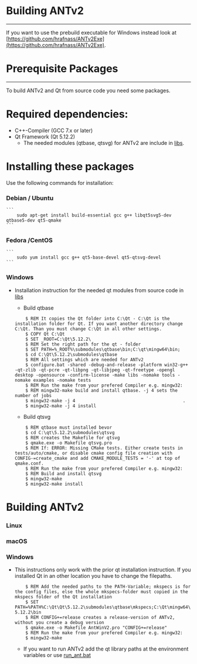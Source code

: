# Building ANTv2
***
If you want to use the prebuild executable for Windows instead look at [https://github.com/hrafnass/ANTv2Exe](https://github.com/hrafnass/ANTv2Exe).

# Prerequisite Packages
***
To build ANTv2 and Qt from source code you need some packages.

# Required dependencies:
* C++-Compiler (GCC 7.x or later)
* Qt Framework (Qt 5.12.2)
    * The needed modules (qtbase, qtsvg) for ANTv2 are include in [libs](libs).

# Installing these packages

Use the following commands for installation:

### Debian / Ubuntu
    ```
        sudo apt-get install build-essential gcc g++ libqt5svg5-dev qtbase5-dev qt5-qmake
    ```


### Fedora /CentOS
    ```
        sudo yum install gcc g++ qt5-base-devel qt5-qtsvg-devel
    ```

### Windows
* Installation instruction for the needed qt modules from source code in [libs](libs)
    * Build qtbase
    ```
        $ REM It copies the Qt folder into C:\Qt - C:\Qt is the installation folder for Qt. If you want another directory change C:\Qt. Than you must change C:\Qt in all other settings.
        $ COPY Qt C:\Qt                                                    
        $ SET _ROOT=C:\Qt\5.12.2\
        $ REM Set the right path for the qt - folder 
        $ SET PATH=%_ROOT%\submodules\qtbase\bin;C:\qt\mingw64\bin;
        $ cd C:\Qt\5.12.2\submodules\qtbase
        $ REM All settings which are needed for ANTv2
        $ configure.bat -shared -debug-and-release -platform win32-g++ -qt-zlib -qt-pcre -qt-libpng -qt-libjpeg -qt-freetype -opengl desktop -opensource -confirm-license -make libs -nomake tools -nomake examples -nomake tests   
        $ REM Run the make from your prefered Compiler e.g. mingw32:
        $ REM mingw32-make build and install qtbase. -j 4 sets the number of jobs
        $ mingw32-make -j 4                                         .
        $ mingw32-make -j 4 install
    ```

    * Build qtsvg
    ```
        $ REM qtbase must installed bevor
        $ cd C:\qt\5.12.2\submodules\qtsvg
        $ REM creates the Makefile for qtsvg
        $ qmake.exe -o Makefile qtsvg.pro                          
        $ REM If: ERROR: Missing CMake tests. Either create tests in tests/auto/cmake, or disable cmake config file creation with CONFIG-=create_cmake and add CMAKE_MODULE_TESTS = '-' at top of qmake.conf.
        $ REM Run the make from your prefered Compiler e.g. mingw32:
        $ REM Build and install qtsvg
        $ mingw32-make                                             
        $ mingw32-make install                                     
    ```

# Building ANTv2

### Linux


### macOS


### Windows
* This instructions only work with the prior qt installation instruction. If you installed Qt in an other location you have to change the filepaths.

    ```
        $ REM Add the needed paths to the PATH-Variable; mkspecs is for the config files, else the whole mkspecs-folder must copied in the mkspecs folder of the Qt installation
        $ SET PATH=%PATH%C:\Qt\Qt\5.12.2\submodules\qtbase\mkspecs;C:\Qt\mingw64\bin;C:\Qt\Qt-5.12.2\bin
        $ REM CONFIG+=release creates a release-version of ANTv2, without you create a debug version
        $ qmake.exe -o Makefile AntWinV2.pro "CONFIG+=release"
        $ REM Run the make from your prefered Compiler e.g. mingw32:
        $ mingw32-make
    ```
    * If you want to run ANTv2 add the qt library paths at the environment variables or use [run_ant.bat](run_ant.bat)

